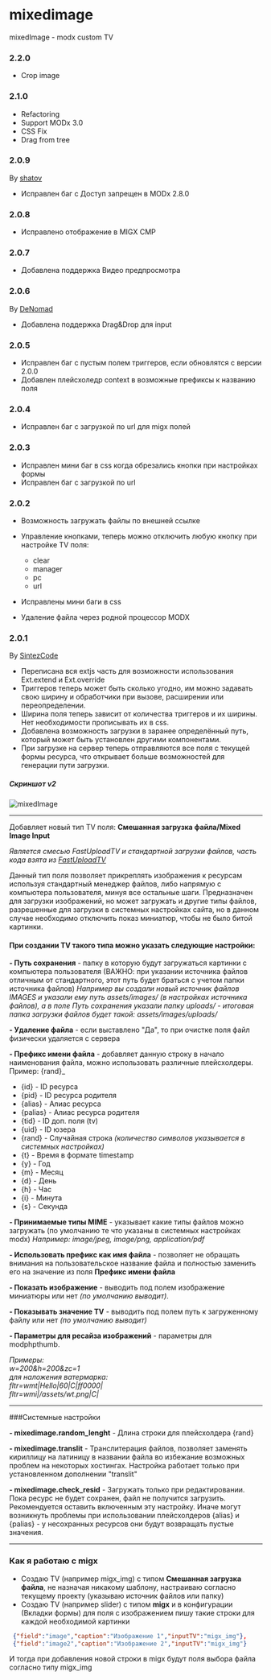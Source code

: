 # mixedimage

mixedImage - modx custom TV  

### 2.2.0
* Crop image


### 2.1.0
* Refactoring
* Support MODx 3.0
* CSS Fix
* Drag from tree


### 2.0.9
By [shatov](https://github.com/shatov)
* Исправлен баг с Доступ запрещен в MODx 2.8.0


### 2.0.8
* Исправлено отображение в MIGX CMP


### 2.0.7
* Добавлена поддержка Видео предпросмотра 


### 2.0.6
By [DeNomad](https://github.com/DeNomad)
* Добавлена поддержка Drag&Drop для input 


### 2.0.5
* Исправлен баг с пустым полем триггеров, если обновлятся с версии 2.0.0
* Добавлен плейсхоледр context в возможные префиксы к названию поля


### 2.0.4 
* Исправлен баг с загрузкой по url для migx полей


### 2.0.3 

* Исправлен мини баг в css когда обрезались кнопки при настройках формы
* Исправлен баг с загрузкой по url


### 2.0.2
* Возможность загружать файлы по внешней ссылке
* Управление кнопками, теперь можно отключить любую кнопку при настройке TV поля:
  - clear
  - manager
  - pc
  - url

* Исправлены мини баги в css
* Удаление файла через родной процессор MODX


### 2.0.1
By [SintezCode](https://github.com/SintezCode) 
* Переписана вся extjs часть для возможности использования Ext.extend и Ext.override
* Триггеров теперь может быть сколько угодно, им можно задавать свою ширину и обработчики при вызове, расширении или переопределении.
* Ширина поля теперь зависит от количества триггеров и их ширины. Нет необходимости прописывать их в css.
* Добавлена возможность загрузки в заранее определённый путь, который может быть установлен другими компонентами.
* При загрузке на сервер теперь отправляются все поля с текущей формы ресурса, что открывает больше возможностей для генерации пути загрузки.


##### Скриншот v2
![mixedImage](mixedimage2.png) 

-------------------------------------- 

Добавляет новый тип TV поля: **Смешанная загрузка файла/Mixed Image Input**

*Является смесью FastUploadTV и стандартной загрузки файлов, часть кода взята из [FastUploadTV](https://github.com/promo360/fastuploadtv)*

Данный тип поля позволяет прикреплять изображения к ресурсам используя стандартный менеджер файлов, либо напрямую с компьютера пользователя, минуя все остальные шаги.
Предназначен для загрузки изображений, но может загружать и другие типы файлов, разрешенные для загрузки в системных настройках сайта, но в данном случае необходимо отключить показ миниатюр, чтобы не было битой картинки.

#### При создании TV такого типа можно указать следующие настройки: 

**- Путь сохранения** - папку в которую будут загружаться картинки с компьютера пользователя (ВАЖНО: при указании источника файлов отличным от стандартного, этот путь будет браться с учетом папки источника файлов)
*Например вы создали новый источник файлов IMAGES и указали ему путь assets/images/ (в настройках источника файлов), а в поле Путь сохранения указали папку uploads/ - итоговая папка загрузки файлов будет такой: assets/images/uploads/*

**- Удаление файла** - если выставлено "Да", то при очистке поля файл физически удаляется с сервера

**- Префикс имени файла** - добавляет данную строку в начало наименования файла, можно использовать различные плейсхолдеры. Пример: {rand}_

* {id} - ID ресурса
* {pid} - ID ресурса родителя
* {alias} - Алиас ресурса
* {palias} - Алиас ресурса родителя
* {tid} - ID доп. поля (tv)
* {uid} - ID юзера
* {rand} - Случайная строка *(количество символов указывается в системных настройках)*
* {t} - Время в формате timestamp
* {y} - Год
* {m} - Месяц
* {d} - День
* {h} - Час
* {i} - Минута
* {s} - Секунда

**- Принимаемые типы MIME** - указывает какие типы файлов можно загружать (по умолчанию те что указаны в системных настройках modx)
*Например: image/jpeg, image/png, application/pdf*

**- Использовать префикс как имя файла** - позволяет не обращать внимания на пользовательское название файла и полностью заменить его на значение из поля **Префикс имени файла**

**- Показать изображение** - выводить под полем изображение миниатюры или нет *(по умолчанию выводит)*. 

**- Показывать значение TV** - выводить под полем путь к загруженному файлу или нет *(по умолчанию выводит)*

**- Параметры для ресайза изображений** - параметры для modphpthumb.

*Примеры: <br>
w=200&h=200&zc=1   <br>
для наложения ватермарка:   <br>
fltr=wmt|Hello|60|C|ff0000|   <br>
fltr=wmi|/assets/wt.png|C|   <br>*

------


###Системные настройки

**- mixedimage.random_lenght** - Длина строки для плейсхолдера {rand} 

**- mixedimage.translit** - Транслитерация файлов, позволяет заменять кириллицу на латиницу в названии файла во избежание возможных проблем на некоторых хостингах. Настройка работает только при установленном дополнении "translit"

**- mixedimage.check_resid** - Загружать только при редактировании. Пока ресурс не будет сохранен, файл не получится загрузить. Рекомендуется оставить включенным эту настройку. Иначе могут возникнуть проблемы при использовании плейсхолдеров {alias} и {palias} - у несохранных ресурсов они будут возвращать пустые значения.


--------------------------------------

### Как я работаю с migx 

* Создаю TV (например migx_img) с типом **Смешанная загрузка файла**, не назначая никакому шаблону, настраиваю согласно текущему проекту (указываю источник файлов или папку) 
* Создаю TV (например slider) с типом **migx** и в конфигурации (Вкладки формы) для поля с изображением пишу такие строки для каждой необходимой картинки

```json
 {"field":"image","caption":"Изображение 1","inputTV":"migx_img"},
 {"field":"image2","caption":"Изображение 2","inputTV":"migx_img"}
```

И тогда при добавления новой строки в migx будут поля выбора файла согласно типу migx_img